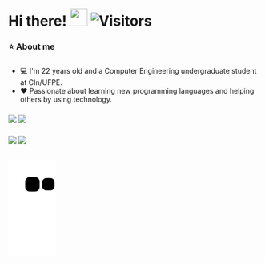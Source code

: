 # Hi there! <img src="https://media.giphy.com/media/10a8AOSeP6Rqfu/giphy.gif" height="35px" width="35px"/> ![Visitors](https://visitor-badge.glitch.me/badge?page_id=deyenelira.deyenelira)

### ⭐ About me

#####
- 💻 I'm 22 years old and a Computer Engineering undergraduate student at CIn/UFPE. 
- ❤ Passionate about learning new programming languages and helping others by using technology. 

### 

<div>
  <img height="180em" src="https://github-readme-stats.vercel.app/api?username=deyenelira&theme=dracula&show_icons=true&count_private=true"/>
  <img height="180em" src="https://github-readme-stats.vercel.app/api/top-langs/?username=deyenelira&layout=compact&theme=dracula&langs_count=16&hide=Jupyter Notebook"/>
</div>

### 

<div> 
  <a href="https://www.linkedin.com/in/dayane-lira/" target="_blank"><img src="https://img.shields.io/badge/-LinkedIn-%230077B5?style=for-the-badge&logo=linkedin&logoColor=white"></a> 
  <a href = "mailto: dls6@cin.ufpe.br"><img src="https://img.shields.io/badge/-Gmail-%23EA4335?style=for-the-badge&logo=gmail&logoColor=white" target="_blank"></a>
</div>

## 

![Snake Animation](https://raw.githubusercontent.com/rafaballerini/rafaballerini/8082840dd4c64b2b8df9e2dc23b1730bbf0c0e73/github-contribution-grid-snake.svg)

## 
